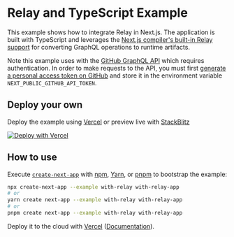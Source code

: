 # Relay and TypeScript Example

This example shows how to integrate Relay in Next.js. The application is built with TypeScript and
leverages the
[Next.js compiler's built-in Relay support](https://nextjs.org/docs/advanced-features/compiler#relay)
for converting GraphQL operations to runtime artifacts.

Note this example uses with the [GitHub GraphQL API](https://docs.github.com/en/graphql) which requires authentication. In order to make requests to the API, you must first [generate a personal access token on GitHub](https://github.com/settings/tokens/new) and store it in the environment variable `NEXT_PUBLIC_GITHUB_API_TOKEN`.

## Deploy your own

Deploy the example using
[Vercel](https://vercel.com?utm_source=github&utm_medium=readme&utm_campaign=next-example) or
preview live with
[StackBlitz](https://stackblitz.com/github/vercel/next.js/tree/canary/examples/with-relay)

[![Deploy with Vercel](https://vercel.com/button)](https://vercel.com/new/git/external?repository-url=https://github.com/vercel/next.js/tree/canary/examples/with-relay&project-name=with-relay&repository-name=with-relay)

## How to use

Execute [`create-next-app`](https://github.com/vercel/next.js/tree/canary/packages/create-next-app)
with [npm](https://docs.npmjs.com/cli/init), [Yarn](https://yarnpkg.com/lang/en/docs/cli/create/),
or [pnpm](https://pnpm.io) to bootstrap the example:

```bash
npx create-next-app --example with-relay with-relay-app
# or
yarn create next-app --example with-relay with-relay-app
# or
pnpm create next-app --example with-relay with-relay-app
```

Deploy it to the cloud with
[Vercel](https://vercel.com/new?utm_source=github&utm_medium=readme&utm_campaign=next-example)
([Documentation](https://nextjs.org/docs/deployment)).
